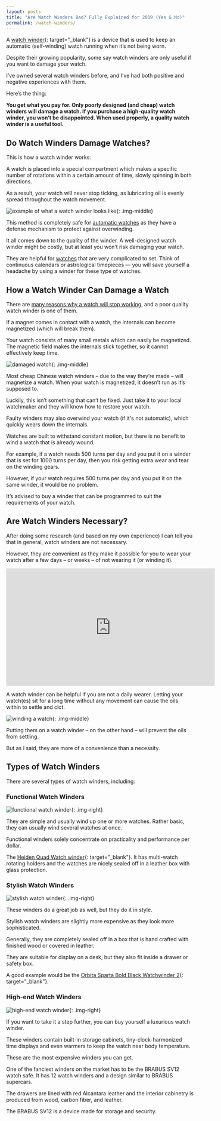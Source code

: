 ```yaml
---
layout: posts
title: "Are Watch Winders Bad? Fully Explained for 2019 (Yes & No)" 
permalink: /watch-winders/
---
```


A [watch winder](https://watchranker.com/watch-winders-how-they-work/){: target="_blank"} is a device that is used to keep an automatic (self-winding) watch running when it’s not being worn. 

Despite their growing popularity, some say watch winders are only useful if you want to damage your watch. 

I’ve owned several watch winders before, and I’ve had both positive and negative experiences with them. 

Here’s the thing: 
 
**You get what you pay for. Only poorly designed (and cheap) watch winders will damage a watch. If you purchase a high-quality watch winder, you won’t be disappointed. When used properly, a quality watch winder is a useful tool.**

## Do Watch Winders Damage Watches? 

This is how a watch winder works:
 
A watch is placed into a special compartment which makes a specific number of rotations within a certain amount of time, slowly spinning in both directions. 

As a result, your watch will never stop ticking, as lubricating oil is evenly spread throughout the watch movement.

![example of what a watch winder looks like](/img/watch-winders/watch-winder-example.jpg){: .img-middle}
                             
This method is completely safe for [automatic watches](/watches/automatic/) as they have a defense mechanism to protect against overwinding. 

It all comes down to the quality of the winder. A well-designed watch winder might be costly, but at least you won’t risk damaging your watch. 

They are helpful for [watches](/watches/) that are very complicated to set. Think of continuous calendars or astrological timepieces — you will save yourself a headache by using a winder for these type of watches.  

## How a Watch Winder Can Damage a Watch

There are [many reasons why a watch will stop working](/why-watches-stop-working/), and a poor quality watch winder is one of them.

If a magnet comes in contact with a watch, the internals can become magnetized (which will break them). 

Your watch consists of many small metals which can easily be magnetized. The magnetic field makes the internals stick together, so it cannot effectively keep time. 

![damaged watch](/img/watch-winders/damaged-watch.png){: .img-middle}

Most cheap Chinese watch winders – due to the way they’re made – will magnetize a watch. When your watch is magnetized, it doesn’t run as it’s supposed to.

Luckily, this isn’t something that can’t be fixed. Just take it to your local watchmaker and they will know how to restore your watch.

Faulty winders may also overwind your watch (if it's not automatic), which quickly wears down the internals.  

Watches are built to withstand constant motion, but there is no benefit to wind a watch that is already wound. 

For example, if a watch needs 500 turns per day and you put it on a winder that is set for 1000 turns per day, then you risk getting extra wear and tear on the winding gears.

However, if your watch requires 500 turns per day and you put it on the same winder, it would be no problem.

It’s advised to buy a winder that can be programmed to suit the requirements of your watch.

## Are Watch Winders Necessary? 

After doing some research (and based on my own experience) I can tell you that in general, watch winders are not necessary.

However, they are convenient as they make it possible for you to wear your watch after a few days – or weeks – of not wearing it (or winding it).

<iframe width="560" height="315" src="https://www.youtube.com/embed/zIA-DzI09BY" frameborder="0" allow="accelerometer; autoplay; encrypted-media; gyroscope; picture-in-picture" allowfullscreen></iframe>

A watch winder can be helpful if you are not a daily wearer. Letting your watch(es) sit for a long time without any movement can cause the oils within to settle and clot.

![winding a watch](/img/watch-winders/setting-watch.jpg){: .img-middle}

Putting them on a watch winder – on the other hand – will prevent the oils from settling.     

But as I said, they are more of a convenience than a necessity. 

## Types of Watch Winders

There are several types of watch winders, including: 

### Functional Watch Winders 
![functional watch winder](/img/watch-winders/functional-watch-winder.jpg){: .img-right}

They are simple and usually wind up one or more watches. Rather basic, they can usually wind several watches at once. 

Functional winders solely concentrate on practicality and performance per dollar. 

The [Heiden Quad Watch winder](https://amzn.to/2l5nBU5){: target="_blank"}. It has multi-watch rotating holders and the watches are nicely sealed off in a leather box with glass protection. 

### Stylish Watch Winders 
![stylish watch winder](/img/watch-winders/stylish-watch-winder.png){: .img-right}

These winders do a great job as well, but they do it in style.

Stylish watch winders are slightly more expensive as they look more sophisticated. 

Generally, they are completely sealed off in a box that is hand crafted with finished wood or covered in leather. 

They are suitable for display on a desk, but they also fit inside a drawer or safety box. 

A good example would be the [Orbita Sparta Bold Black Watchwinder 2](https://amzn.to/2jFPCkW){: target="_blank"}.


### High-end Watch Winders 
![high-end watch winder](/img/watch-winders/high-end-watch-winder.jpg){: .img-right}

If you want to take it a step further, you can buy yourself a luxurious watch winder. 

These winders contain built-in storage cabinets, tiny-clock-harmonized time displays and even warmers to keep the watch near body temperature. 

These are the most expensive winders you can get. 

One of the fanciest winders on the market has to be the BRABUS SV12 watch safe. It has 12 watch winders and a design similar to BRABUS supercars. 

The drawers are lined with red Alcantara leather and the interior cabinetry is produced from wood, carbon fiber, and leather. 

The BRABUS SV12 is a device made for storage and security. 